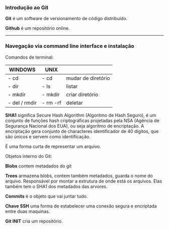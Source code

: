 ### Introdução ao Git

**Git** é um software de versionamento de código distribuído. 

**Github** é um repositório online. 

---

### Navegação via command line interface e instalação

Comandos de terminal:

| WINDOWS | UNIX |  |
| --- | --- | --- |
| - cd | - cd | mudar de diretório |
| - dir | - Is | listar |
| - mkdir | - mkdir | criar diretório |
| - del / rmdir | - rm -rf | deletar  |

**SHA1** significa Secure Hash Algorithm (Algoritmo de Hash Seguro), é um conjunto de funções hash criptográficas projetadas pela NSA (Agência de Segurança Nacional dos EUA), ou seja algoritmo de encriptação. A encriptação gera conjunto de characteres identificador de 40 dígitos, que são únicos e servem como identificação. 

É uma forma curta de representar um arquivo. 


Objetos interno do Git: 

**Blobs** contem metadados do git

**Trees** armazena blobs, contem também metadados, guarda o nome do arquivo. Responsável por montar a estrutura de onde está os arquivos. Elas também tem o SHA1 dos metadados das arvores. 

**Commits** é o objeto que vai juntar tudo. 

**Chave SSH** uma forma de estabelecer uma conexão segura e encriptada entre duas maquinas.

**Git INIT** cria um repositório.